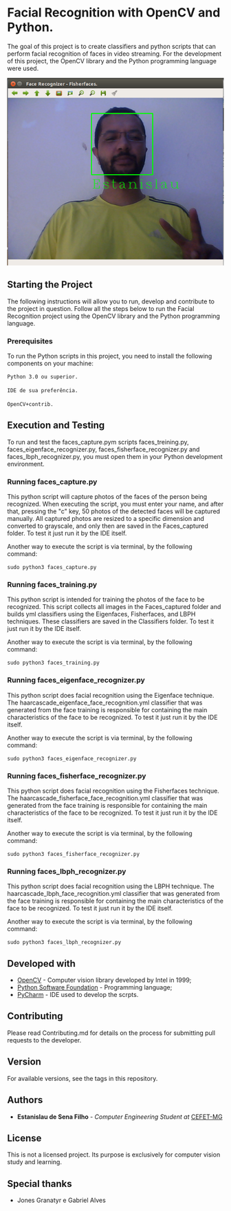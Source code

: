 # Facial Recognition with OpenCV and Python.

The goal of this project is to create classifiers and python scripts that can perform facial recognition of faces in video streaming. For the development of this project, the OpenCV library and the Python programming language were used.

![alt text](https://raw.githubusercontent.com/EstanislauFilho/Computer-Vision-Face-Recognition-OpenCV/master/Imagens/Resultado.png)


## Starting the Project

The following instructions will allow you to run, develop and contribute to the project in question. Follow all the steps below to run the Facial Recognition project using the OpenCV library and the Python programming language.

### Prerequisites

To run the Python scripts in this project, you need to install the following components on your machine:

```
Python 3.0 ou superior.

IDE de sua preferência.

OpenCV+contrib.
```

## Execution and Testing

To run and test the faces_capture.pym scripts faces_treining.py, faces_eigenface_recognizer.py, faces_fisherface_recognizer.py and faces_lbph_recognizer.py, you must open them in your Python development environment.

### Running faces_capture.py

This python script will capture photos of the faces of the person being recognized. When executing the script, you must enter your name, and after that, pressing the "c" key, 50 photos of the detected faces will be captured manually. All captured photos are resized to a specific dimension and converted to grayscale, and only then are saved in the Faces_captured folder. To test it just run it by the IDE itself.

Another way to execute the script is via terminal, by the following command:

```
sudo python3 faces_capture.py
```

### Running faces_training.py

This python script is intended for training the photos of the face to be recognized. This script collects all images in the Faces_captured folder and builds yml classifiers using the Eigenfaces, Fisherfaces, and LBPH techniques. These classifiers are saved in the Classifiers folder. To test it just run it by the IDE itself.


Another way to execute the script is via terminal, by the following command:

```
sudo python3 faces_training.py
```


### Running faces_eigenface_recognizer.py

This python script does facial recognition using the Eigenface technique. The haarcascade_eigenface_face_recognition.yml classifier that was generated from the face training is responsible for containing the main characteristics of the face to be recognized. To test it just run it by the IDE itself. 


Another way to execute the script is via terminal, by the following command:

```
sudo python3 faces_eigenface_recognizer.py
```

### Running faces_fisherface_recognizer.py

This python script does facial recognition using the Fisherfaces technique. The haarcascade_fisherface_face_recognition.yml classifier that was generated from the face training is responsible for containing the main characteristics of the face to be recognized. To test it just run it by the IDE itself. 


Another way to execute the script is via terminal, by the following command:

```
sudo python3 faces_fisherface_recognizer.py
```


### Running faces_lbph_recognizer.py

This python script does facial recognition using the LBPH technique.
The haarcascade_lbph_face_recognition.yml classifier that was generated from the face training is responsible for containing the main characteristics of the face to be recognized. To test it just run it by the IDE itself.


Another way to execute the script is via terminal, by the following command:

```
sudo python3 faces_lbph_recognizer.py
```


## Developed with

* [OpenCV](https://opencv.org/) - Computer vision library developed by Intel in 1999;
* [Python Software Foundation](https://maven.apache.org/) - Programming language;
* [PyCharm](https://www.jetbrains.com/pycharm/) - IDE used to develop the scrpts.

## Contributing

Please read Contributing.md for details on the process for submitting pull requests to the developer.

## Version

For available versions, see the tags in this repository. 

## Authors

* **Estanislau de Sena Filho** - *Computer Engineering Student at* [CEFET-MG](http://www.cefetmg.br/)

## License

This is not a licensed project. Its purpose is exclusively for computer vision study and learning.

## Special thanks

* Jones Granatyr e Gabriel Alves


